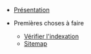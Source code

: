 
* [Présentation](README.md)

* Premières choses à faire

  * [Vérifier l'indexation](debuter.md)
  * [Sitemap](sitemap.md)